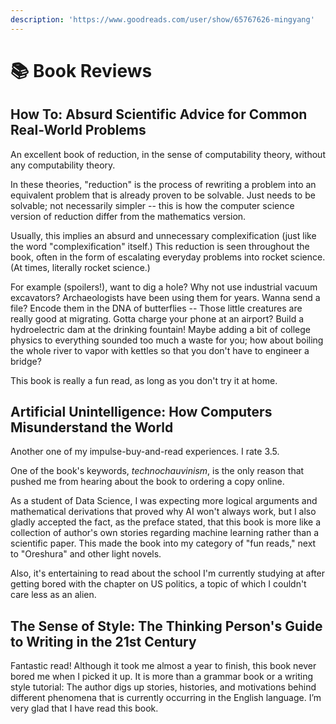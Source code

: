 ```yaml
---
description: 'https://www.goodreads.com/user/show/65767626-mingyang'
---
```


# 📚 Book Reviews

## How To: Absurd Scientific Advice for Common Real-World Problems

An excellent book of reduction, in the sense of computability theory, without any computability theory. 

In these theories, "reduction" is the process of rewriting a problem into an equivalent problem that is already proven to be solvable. Just needs to be solvable; not necessarily simpler -- this is how the computer science version of reduction differ from the mathematics version. 

Usually, this implies an absurd and unnecessary complexification \(just like the word "complexification" itself.\) This reduction is seen throughout the book, often in the form of escalating everyday problems into rocket science. \(At times, literally rocket science.\) 

For example \(spoilers!\), want to dig a hole? Why not use industrial vacuum excavators? Archaeologists have been using them for years. Wanna send a file? Encode them in the DNA of butterflies -- Those little creatures are really good at migrating. Gotta charge your phone at an airport? Build a hydroelectric dam at the drinking fountain! Maybe adding a bit of college physics to everything sounded too much a waste for you; how about boiling the whole river to vapor with kettles so that you don't have to engineer a bridge? 

This book is really a fun read, as long as you don't try it at home.

## Artificial Unintelligence: How Computers Misunderstand the World

Another one of my impulse-buy-and-read experiences. I rate 3.5.

One of the book's keywords, _technochauvinism_, is the only reason that pushed me from hearing about the book to ordering a copy online.

As a student of Data Science, I was expecting more logical arguments and mathematical derivations that proved why AI won't always work, but I also gladly accepted the fact, as the preface stated, that this book is more like a collection of author's own stories regarding machine learning rather than a scientific paper. This made the book into my category of "fun reads," next to "Oreshura" and other light novels.

Also, it's entertaining to read about the school I'm currently studying at after getting bored with the chapter on US politics, a topic of which I couldn't care less as an alien.

## The Sense of Style: The Thinking Person's Guide to Writing in the 21st Century

Fantastic read! Although it took me almost a year to finish, this book never bored me when I picked it up. It is more than a grammar book or a writing style tutorial: The author digs up stories, histories, and motivations behind different phenomena that is currently occurring in the English language. I’m very glad that I have read this book.

